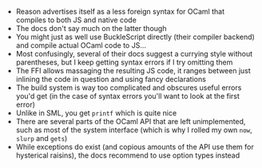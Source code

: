 - Reason advertises itself as a less foreign syntax for OCaml that
  compiles to both JS and native code
- The docs don't say much on the latter though
- You might just as well use BuckleScript directly (their compiler
  backend) and compile actual OCaml code to JS...
- Most confusingly, several of their docs suggest a currying style
  without parentheses, but I keep getting syntax errors if I try
  omitting them
- The FFI allows massaging the resulting JS code, it ranges between
  just inlining the code in question and using fancy declarations
- The build system is way too complicated and obscures useful errors
  you'd get (in the case of syntax errors you'll want to look at the
  first error)
- Unlike in SML, you get `printf` which is quite nice
- There are several parts of the OCaml API that are left
  unimplemented, such as most of the system interface (which is why I
  rolled my own `now`, `slurp` and `gets`)
- While exceptions do exist (and copious amounts of the API use them
  for hysterical raisins), the docs recommend to use option types
  instead
